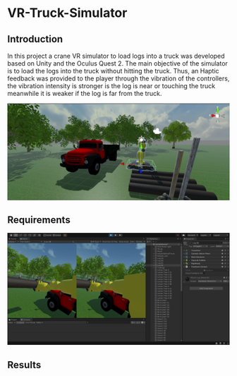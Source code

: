 # VR-Truck-Simulator

## Introduction
In this project a crane VR simulator to load logs into a truck was developed based on Unity and the Oculus Quest 2. The main objective of the simulator is to load the logs into the truck without hitting the truck. Thus, an Haptic feedback was provided to the player through the vibration of the controllers, the vibration intensity is stronger is the log is near or touching the truck meanwhile it is weaker if the log is far from the truck.

![This is an image](Photos/global.png)

## Requirements
![This is an image](Photos/gameplay.png)

## Results
